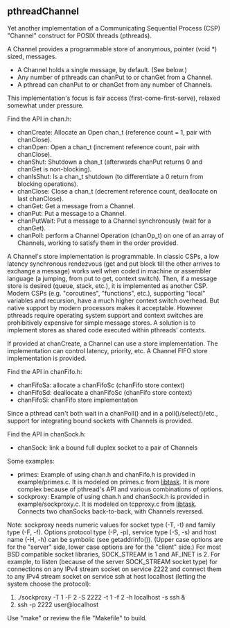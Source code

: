 ## pthreadChannel
Yet another implementation of a Communicating Sequential Process (CSP) "Channel" construct for POSIX threads (pthreads).

A Channel provides a programmable store of anonymous, pointer (void *) sized, messages.

* A Channel holds a single message, by default. (See below.)
* Any number of pthreads can chanPut to or chanGet from a Channel.
* A pthread can chanPut to or chanGet from any number of Channels.

This implementation's focus is fair access (first-come-first-serve), relaxed somewhat under pressure.

Find the API in chan.h:

* chanCreate: Allocate an Open chan_t (reference count = 1, pair with chanClose).
* chanOpen: Open a chan_t (increment reference count, pair with chanClose).
* chanShut: Shutdown a chan_t (afterwards chanPut returns 0 and chanGet is non-blocking).
* chanIsShut: Is a chan_t shutdown (to differentiate a 0 return from blocking operations).
* chanClose: Close a chan_t (decrement reference count, deallocate on last chanClose).
* chanGet: Get a message from a Channel.
* chanPut: Put a message to a Channel.
* chanPutWait: Put a message to a Channel synchronously (wait for a chanGet).
* chanPoll: perform a Channel Operation (chanOp_t) on one of an array of Channels, working to satisfy them in the order provided.

A Channel's store implementation is programmable.
In classic CSPs, a low latency synchronous rendezvous (get and put block till the other arrives to exchange a message)
works well when coded in machine or assembler language (a jumping, from put to get, context switch).
Then, if a message store is desired (queue, stack, etc.), it is implemented as another CSP.
Modern CSPs (e.g. "coroutines", "functions", etc.), supporting "local" variables and recursion, have a much higher context switch overhead.
But native support by modern processors makes it acceptable.
However pthreads require operating system support and context switches are prohibitively expensive for simple message stores.
A solution is to implement stores as shared code executed within pthreads' contexts.

If provided at chanCreate, a Channel can use a store implementation.
The implementation can control latency, priority, etc.
A Channel FIFO store implementation is provided.

Find the API in chanFifo.h:

* chanFifoSa: allocate a chanFifoSc (chanFifo store context)
* chanFifoSd: deallocate a chanFifoSc (chanFifo store context)
* chanFifoSi: chanFifo store implementation

Since a pthread can't both wait in a chanPoll() and in a poll()/select()/etc., support for integrating bound sockets with Channels is provided.

Find the API in chanSock.h:

* chanSock: link a bound full duplex socket to a pair of Channels

Some examples:

* primes: Example of using chan.h and chanFifo.h is provided in example/primes.c. It is modeled on primes.c from [libtask](https://swtch.com/libtask/).
It is more complex because of pthread's API and various combinations of options.
* sockproxy: Example of using chan.h and chanSock.h is provided in example/sockproxy.c. It is modeled on tcpproxy.c from [libtask](https://swtch.com/libtask/).
Connects two chanSocks back-to-back, with Channels reversed.

Note: sockproxy needs numeric values for socket type (-T, -t) and family type (-F, -f).
Options protocol type (-P, -p), service type (-S, -s) and host name (-H, -h) can be symbolic (see getaddrinfo()).
(Upper case options are for the "server" side, lower case options are for the "client" side.)
For most BSD compatible socket libraries, SOCK_STREAM is 1 and AF_INET is 2.
For example, to listen (because of the server SOCK_STREAM socket type) for connections on any IPv4 stream socket on service 2222 and connect them to any IPv4 stream socket on service ssh at host localhost (letting the system choose the protocol):

1. ./sockproxy -T 1 -F 2 -S 2222 -t 1 -f 2 -h localhost -s ssh &
2. ssh -p 2222 user@localhost

Use "make" or review the file "Makefile" to build.

